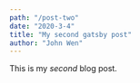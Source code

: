 ```yaml
---
path: "/post-two"
date: "2020-3-4"
title: "My second gatsby post"
author: "John Wen"
---
```


This is my *second* blog post. 